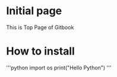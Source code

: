 # Initial page

This is Top Page of Gitbook

# How to install

'''python
import os
print("Hello Python")
'''
